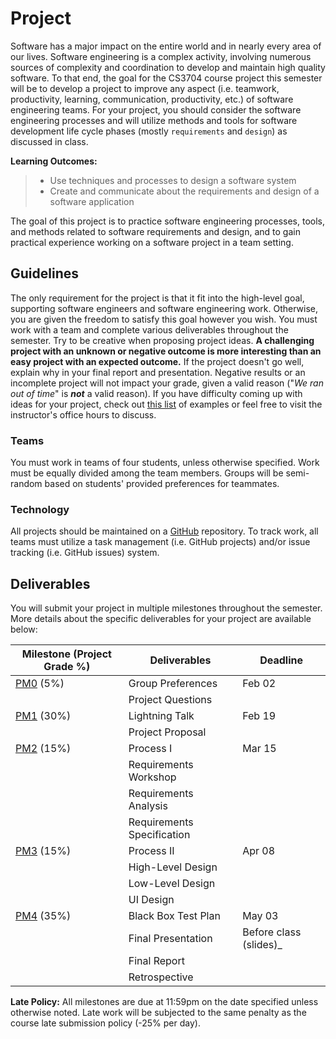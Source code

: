 # Project

Software has a major impact on the entire world and in nearly every area of our lives. Software engineering is a complex activity, involving numerous sources of complexity and coordination to develop and maintain high quality software. To that end, the goal for the CS3704 course project this semester will be to develop a project to improve any aspect (i.e. teamwork, productivity, learning, communication, productivity, etc.) of software engineering teams. For your project, you should consider the software engineering processes and will utilize methods and tools for software development life cycle phases (mostly `requirements` and `design`) as discussed in class.

**Learning Outcomes:**
> * Use techniques and processes to design a software system
> * Create and communicate about the requirements and design of a software application

The goal of this project is to practice software engineering processes, tools, and methods related to software requirements and design, and to gain practical experience working on a software project in a team setting.

## Guidelines

The only requirement for the project is that it fit into the high-level goal, supporting software engineers and software engineering work. Otherwise, you are given the freedom to satisfy this goal however you wish. You must work with a team and complete various deliverables throughout the semester. Try to be creative when proposing project ideas. **A challenging project with an unknown or negative outcome is more interesting than an easy project with an expected outcome.** If the project doesn't go well, explain why in your final report and presentation. Negative results or an incomplete project will not impact your grade, given a valid reason ("_We ran out of time_" is __*not*__ a valid reason). If you have difficulty coming up with ideas for your project, check out [this list](Ideas.md) of examples or feel free to visit the instructor's office hours to discuss.

### Teams

You must work in teams of four students, unless otherwise specified. Work must be equally divided among the team members. Groups will be semi-random based on students' provided preferences for teammates.

### Technology

All projects should be maintained on a [GitHub](https://github.com) repository. To track work, all teams must utilize a task management (i.e. GitHub projects) and/or issue tracking (i.e. GitHub issues) system.

## Deliverables

You will submit your project in multiple milestones throughout the semester. More details about the specific deliverables for your project are available below:

|  Milestone (Project Grade %) | Deliverables     |  Deadline       |
|---------|----------------------------------|-----------------|
| [PM0](PM0.md) (5%)  | Group Preferences     | Feb 02 |
|                     | Project Questions     |         |
| [PM1](Process.md) (30%)   | Lightning Talk        | Feb 19 |
|                     | Project Proposal      |         |
| [PM2](Requirements.md) (15%) | Process I     |  Mar 15 |
|                 | Requirements Workshop |         |
|                 | Requirements Analysis |         |
|                 | Requirements Specification  |    |
| [PM3](Design.md)  (15%) | Process II         |  Apr 08 |
|                 | High-Level Design     |         |
|                 | Low-Level Design      |         |
|                 | UI Design      |         |
| [PM4](Testing.md)  (35%) | Black Box Test Plan   |  May 03 |
|                 | Final Presentation    | Before class (slides)_ |
|                 | Final Report          |         |
|                 | Retrospective  |         |

__Late Policy:__ All milestones are due at 11:59pm on the date specified unless otherwise noted. Late work will be subjected to the same penalty as the course late submission policy (-25% per day).
